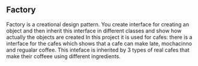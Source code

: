 ## Factory

Factory is a creational design pattern. You create interface for creating an object and then inherit this interface in different classes and show how actually the objects are created
In this project it is used for cafes: there is a interface for the cafes which shows that a cafe can make late, mochacinno and regualar coffee.
This inteface is inherited by 3 types of real cafes that make their coffeee using different ingredients.


